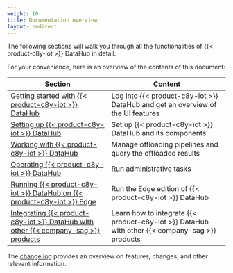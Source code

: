 ```yaml
---
weight: 10
title: Documentation overview
layout: redirect
---
```


The following sections will walk you through all the functionalities of {{< product-c8y-iot >}} DataHub in detail.

For your convenience, here is an overview of the contents of this document:

| Section | Content |
| -----   | -----   |
| [Getting started with {{< product-c8y-iot >}} DataHub](/datahub/getting-started-with-datahub) | Log into {{< product-c8y-iot >}} DataHub and get an overview of the UI features |
| [Setting up {{< product-c8y-iot >}} DataHub](/datahub/setting-up-datahub) | Set up {{< product-c8y-iot >}} DataHub and its components |
| [Working with {{< product-c8y-iot >}} DataHub](/datahub/working-with-datahub) | Manage offloading pipelines and query the offloaded results |
| [Operating {{< product-c8y-iot >}} DataHub](/datahub/operating-datahub) | Run administrative tasks |
| [Running {{< product-c8y-iot >}} DataHub on {{< product-c8y-iot >}} Edge](/datahub/running-datahub-on-the-edge) | Run the Edge edition of {{< product-c8y-iot >}} DataHub |
| [Integrating {{< product-c8y-iot >}} DataHub with other {{< company-sag >}} products](/datahub/integrating-datahub-with-other-products) | Learn how to integrate {{< product-c8y-iot >}} DataHub with other {{< company-sag >}} products |

The [change log](/changes-analytics/cl-datahub/) provides an overview on features, changes, and other relevant information.

